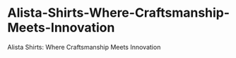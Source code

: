 # Alista-Shirts-Where-Craftsmanship-Meets-Innovation
Alista Shirts: Where Craftsmanship Meets Innovation
